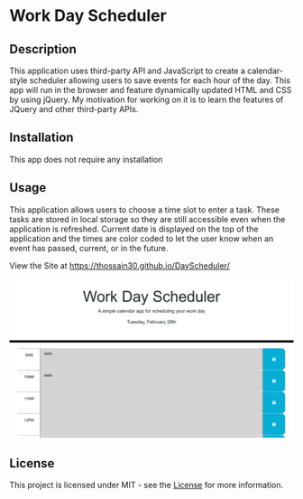 # Work Day Scheduler

## Description

This application uses third-party API and JavaScript to create a calendar-style scheduler allowing users to save events for each hour of the day. This app will run in the browser and feature dynamically updated HTML and CSS by using jQuery. My motivation for working on it is to learn the features of JQuery and other third-party APIs.

## Installation

This app does not require any installation

## Usage
This application allows users to choose a time slot to enter a task. These tasks are stored in local storage so they are still accessible even when the application is refreshed. Current date is displayed on the top of the application and the times are color coded to let the user know when an event has passed, current, or in the future.

View the Site at https://thossain30.github.io/DayScheduler/

![preview of website](./Assets/images/preview.png)

## License
This project is licensed under MIT - see the [License](LICENSE) for more information.
